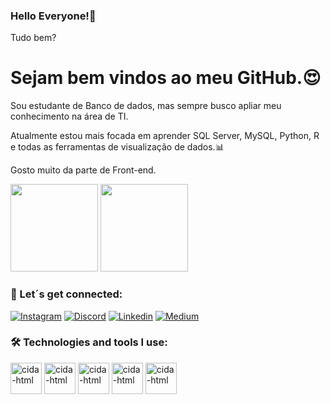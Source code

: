 
### Hello Everyone!🌷

Tudo bem?

# Sejam bem vindos ao meu GitHub.😍

Sou estudante de Banco de dados, mas sempre busco apliar meu conhecimento na área de TI.

Atualmente estou mais focada em aprender SQL Server, MySQL, Python, R e todas as ferramentas de visualização de dados.📊

Gosto muito da parte de Front-end.

<div>
  <img height="140cm" src="https://github-readme-stats.vercel.app/api?username=cidavelame85&show_icons=true&theme=synthwave"/>
   <img height="140em" src="https://github-readme-stats.vercel.app/api/top-langs/?username=cidavelame85&layout=compact&theme=synthwave"/>
</div>

### 💜 Let´s get connected:

[![Instagram](https://img.shields.io/badge/Instagram-E4405F?style=for-the-badge&logo=instagram&logoColor=white)](https://www.instagram.com/futura_engenheiradedados/)
[![Discord](https://img.shields.io/badge/Discord-7289DA?style=for-the-badge&logo=discord&logoColor=white)](https://discord.com/channels/@me)
[![Linkedin](https://img.shields.io/badge/LinkedIn-0077B5?style=for-the-badge&logo=linkedin&logoColor=white)](https://www.linkedin.com/in/maria-velame/)
[![Medium](https://img.shields.io/badge/Medium-12100E?style=for-the-badge&logo=medium&logoColor=white)](https://medium.com/@cidavelame)

### 🛠 Technologies and tools I use:

<div>
  <img aligh="centeer" alt="cida-html" height="50" widht="40" src="https://cdn.jsdelivr.net/gh/devicons/devicon@latest/icons/python/python-original.svg"/>
  <img aligh="centeer" alt="cida-html" height="50" widht="40" src="https://cdn.jsdelivr.net/gh/devicons/devicon@latest/icons/microsoftsqlserver/microsoftsqlserver-original.svg"/>
  <img aligh="centeer" alt="cida-html" height="50" widht="40" src="https://cdn.jsdelivr.net/gh/devicons/devicon@latest/icons/mysql/mysql-original.svg"/>
  <img aligh="centeer" alt="cida-html" height="50" widht="40" src="https://cdn.jsdelivr.net/gh/devicons/devicon@latest/icons/html5/html5-original.svg"/>
  <img aligh="centeer" alt="cida-html" height="50" widht="40" src="https://cdn.jsdelivr.net/gh/devicons/devicon@latest/icons/css3/css3-original.svg"/>
  
</div>


